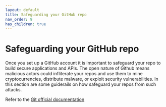 ```yaml
---
layout: default
title: Safeguarding your GitHub repo
nav_order: 9
has_children: true
---
```


# Safeguarding your GitHub repo

Once you set up a GitHub account it is important to safeguard your repo to build secure applications and APIs. The open nature of Github means malicious actors could infliterate your repos and use them to mine cryptocurrencies, distribute malware, or exploit security vulnerabilities. In this section are some guiderails on how safeguard your repos from such attacks.

Refer to the [Git official documentation](https://git-scm.com/book/en/v2/Getting-Started-What-is-Git%3F)